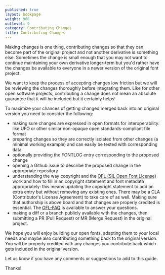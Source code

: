 ```yaml
---
published: true
layout: bookpage
weight: 900
outlevel: 9
category: Contributing Changes
title: Contributing Changes
---
```


Making changes is one thing, contributing changes so that they can become part of the original project and not another derivative is something else. Sometimes the change is small enough that you may not want to continue maintaining your own derivative longer-term but you'd rather have the changes be available to everyone in a newer version of the original font project. 

We want to keep the process of accepting changes low friction but we will be reviewing the changes thoroughly before integrating them. Like for other open software projects, contributing a change does not mean an absolute guarantee that it will be included but it certainly helps!

To maximize your chances of getting changed merged back into an original version you need to consider the following:

- making sure changes are expressed in open formats for interoperability: like UFO or other similar non-opaque open standards-compliant file format
- preparing changes so they are correctly isolated from other changes (a minimal working example) and can easily be tested with corresponding data 
- optionally providing the FONTLOG entry corresponding to the proposed change
- opening a Github issue to describe the proposed change in the appropriate repository 
- understanding the way copyright and the [OFL (SIL Open Font License)] work and how to fill in an copyright statement and font metadata appropriately:
this means updating the copyright statement to add an extra entry but without removing any existing ones. There may be a CLA (Contributor's License Agreement) to take care of as well. Making sure that authorship is above board and that changes are properly credited is essential. The [OFL-FAQ] is available to answer your questions. 
- making a diff or a branch publicly available with the changes, then submitting a PR (Pull Request) or MR (Merge Request) in the original project. 

We hope you will enjoy building our open fonts, adapting them to your local needs and maybe also contributing something back to the original version. You will be properly credited with any changes you contribute back which gets included in the original version. 

Let us know if you have any comments or suggestions to add to this guide. 

Thanks!


[OFL (SIL Open Font License)]: https://openfontlicense.org
[OFL-FAQ]: https://openfontlicense.org/ofl-faq
